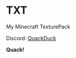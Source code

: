 # TXT
My Minecraft TexturePack

Discord: <a href="https://discord.com/users/495545200211394560">QuackDuck</a>

<b>Quack!</b>